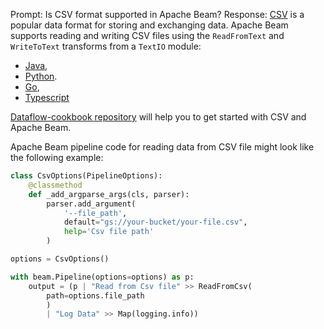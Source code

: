 Prompt:
Is CSV format supported in Apache Beam?
Response:
[CSV](https://en.wikipedia.org/wiki/Comma-separated_values) is a popular data format for storing and exchanging data. Apache Beam supports reading and writing CSV files using the `ReadFromText` and `WriteToText` transforms from a `TextIO` module:
* [Java](https://beam.apache.org/releases/javadoc/current/org/apache/beam/sdk/io/TextIO.html),
* [Python](https://beam.apache.org/releases/pydoc/current/apache_beam.io.textio.html).
* [Go](https://pkg.go.dev/github.com/apache/beam/sdks/v2/go/pkg/beam/io/textio),
* [Typescript](https://github.com/apache/beam/blob/master/sdks/typescript/src/apache_beam/io/textio.ts)

[Dataflow-cookbook repository](https://github.com/GoogleCloudPlatform/dataflow-cookbook) will help you to get started with CSV and Apache Beam.

Apache Beam pipeline code for reading data from CSV file might look like the following example:
```python
class CsvOptions(PipelineOptions):
    @classmethod
    def _add_argparse_args(cls, parser):
        parser.add_argument(
            '--file_path',
            default="gs://your-bucket/your-file.csv",
            help='Csv file path'
        )

options = CsvOptions()

with beam.Pipeline(options=options) as p:
    output = (p | "Read from Csv file" >> ReadFromCsv(
        path=options.file_path
        )
        | "Log Data" >> Map(logging.info))

```